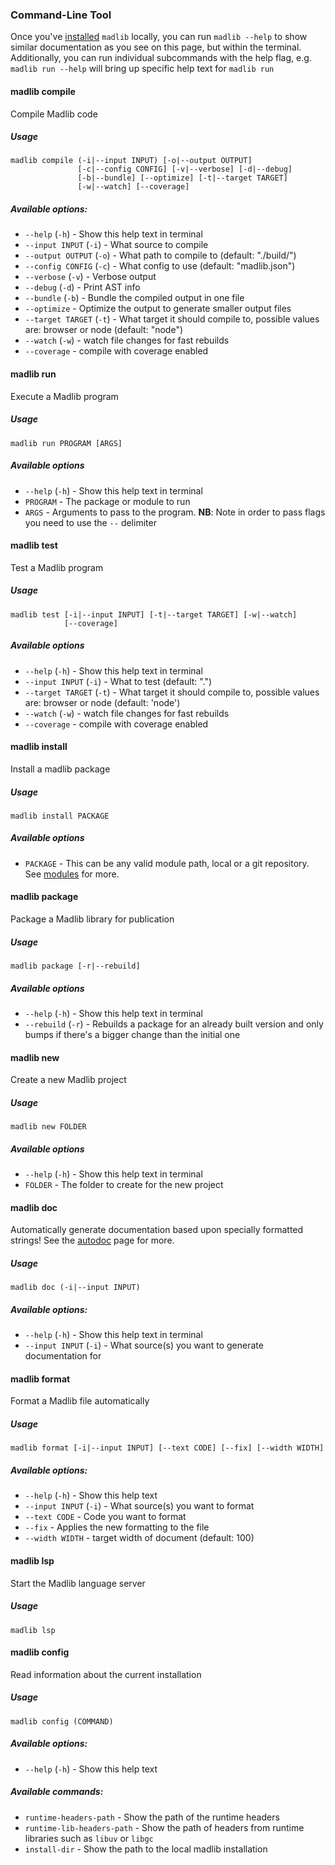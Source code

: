 ### Command-Line Tool

Once you've [installed](/docs/installation) `madlib` locally, you can run `madlib --help` to show similar documentation as you see on this page, but within the terminal. Additionally, you can run individual subcommands with the help flag, e.g. `madlib run --help` will bring up specific help text for `madlib run`

#### madlib compile

Compile Madlib code

##### Usage
```
madlib compile (-i|--input INPUT) [-o|--output OUTPUT]
               [-c|--config CONFIG] [-v|--verbose] [-d|--debug]
               [-b|--bundle] [--optimize] [-t|--target TARGET]
               [-w|--watch] [--coverage]
```

##### Available options:
 - `--help` (`-h`) - Show this help text in terminal
 - `--input INPUT` (`-i`) - What source to compile
 - `--output OUTPUT` (`-o`) - What path to compile to (default: "./build/")
 - `--config CONFIG` (`-c`) - What config to use (default: "madlib.json")
 - `--verbose` (`-v`) - Verbose output
 - `--debug` (`-d`) - Print AST info
 - `--bundle` (`-b`) - Bundle the compiled output in one file
 - `--optimize` - Optimize the output to generate smaller output files
 - `--target TARGET` (`-t`) - What target it should compile to, possible values are: browser or node (default: "node")
 - `--watch` (`-w`) - watch file changes for fast rebuilds
 - `--coverage` - compile with coverage enabled

#### madlib run

Execute a Madlib program

##### Usage
```
madlib run PROGRAM [ARGS]
```

##### Available options
 - `--help` (`-h`) - Show this help text in terminal
 - `PROGRAM` - The package or module to run
 - `ARGS` - Arguments to pass to the program. **NB**: Note in order to pass flags you need to use the `--` delimiter

#### madlib test

Test a Madlib program

##### Usage
```
madlib test [-i|--input INPUT] [-t|--target TARGET] [-w|--watch]
            [--coverage]
```

##### Available options
 - `--help` (`-h`) - Show this help text in terminal
 - `--input INPUT` (`-i`) - What to test (default: ".")
 - `--target TARGET` (`-t`) - What target it should compile to, possible values are: browser or node (default: 'node')
 - `--watch` (`-w`) - watch file changes for fast rebuilds
 - `--coverage` - compile with coverage enabled

#### madlib install

Install a madlib package

##### Usage
```
madlib install PACKAGE
```

##### Available options
 - `PACKAGE` - This can be any valid module path, local or a git repository. See [modules](/docs/modules) for more.

#### madlib package

Package a Madlib library for publication

##### Usage
```
madlib package [-r|--rebuild]
```

##### Available options
 - `--help` (`-h`) - Show this help text in terminal
 - `--rebuild` (`-r`) - Rebuilds a package for an already built version and only bumps if there's a bigger change than the initial one

#### madlib new

Create a new Madlib project

##### Usage
```
madlib new FOLDER
```

##### Available options
 - `--help` (`-h`) - Show this help text in terminal
 - `FOLDER` - The folder to create for the new project

#### madlib doc

Automatically generate documentation based upon specially formatted strings! See the [autodoc](docs/autodoc) page for more.

##### Usage
```
madlib doc (-i|--input INPUT)
```

##### Available options:
 - `--help` (`-h`) - Show this help text in terminal
 - `--input INPUT` (`-i`) - What source(s) you want to generate documentation for

#### madlib format

Format a Madlib file automatically

##### Usage
```
madlib format [-i|--input INPUT] [--text CODE] [--fix] [--width WIDTH]
```

##### Available options:
 - `--help` (`-h`) - Show this help text
 - `--input INPUT` (`-i`) - What source(s) you want to format
 - `--text CODE` - Code you want to format
 - `--fix` - Applies the new formatting to the file
 - `--width WIDTH` - target width of document (default: 100)

#### madlib lsp

Start the Madlib language server

##### Usage
```
madlib lsp
```

#### madlib config

Read information about the current installation

##### Usage
```
madlib config (COMMAND)
```

##### Available options:
 - `--help` (`-h`) - Show this help text

##### Available commands:
 - `runtime-headers-path` - Show the path of the runtime headers
 - `runtime-lib-headers-path` - Show the path of headers from runtime libraries such as `libuv` or `libgc`
 - `install-dir` - Show the path to the local madlib installation
